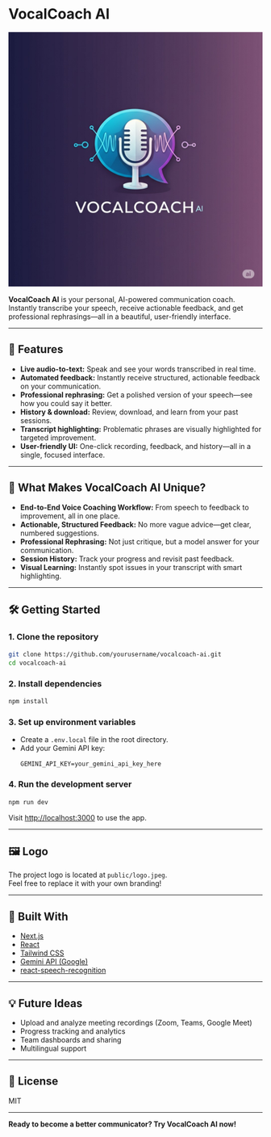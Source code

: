 # VocalCoach AI

![VocalCoach AI Logo](public/logo.jpeg)

**VocalCoach AI** is your personal, AI-powered communication coach. Instantly transcribe your speech, receive actionable feedback, and get professional rephrasings—all in a beautiful, user-friendly interface.

---

## 🚀 Features

- **Live audio-to-text:** Speak and see your words transcribed in real time.
- **Automated feedback:** Instantly receive structured, actionable feedback on your communication.
- **Professional rephrasing:** Get a polished version of your speech—see how you could say it better.
- **History & download:** Review, download, and learn from your past sessions.
- **Transcript highlighting:** Problematic phrases are visually highlighted for targeted improvement.
- **User-friendly UI:** One-click recording, feedback, and history—all in a single, focused interface.

---

## 🦄 What Makes VocalCoach AI Unique?

- **End-to-End Voice Coaching Workflow:** From speech to feedback to improvement, all in one place.
- **Actionable, Structured Feedback:** No more vague advice—get clear, numbered suggestions.
- **Professional Rephrasing:** Not just critique, but a model answer for your communication.
- **Session History:** Track your progress and revisit past feedback.
- **Visual Learning:** Instantly spot issues in your transcript with smart highlighting.

---

## 🛠️ Getting Started

### 1. **Clone the repository**
```bash
git clone https://github.com/yourusername/vocalcoach-ai.git
cd vocalcoach-ai
```

### 2. **Install dependencies**
```bash
npm install
```

### 3. **Set up environment variables**
- Create a `.env.local` file in the root directory.
- Add your Gemini API key:
  ```
  GEMINI_API_KEY=your_gemini_api_key_here
  ```

### 4. **Run the development server**
```bash
npm run dev
```
Visit [http://localhost:3000](http://localhost:3000) to use the app.

---

## 🖼️ Logo

The project logo is located at `public/logo.jpeg`.  
Feel free to replace it with your own branding!

---

## 🤖 Built With

- [Next.js](https://nextjs.org/)
- [React](https://react.dev/)
- [Tailwind CSS](https://tailwindcss.com/)
- [Gemini API (Google)](https://ai.google.dev/)
- [react-speech-recognition](https://www.npmjs.com/package/react-speech-recognition)

---

## 💡 Future Ideas

- Upload and analyze meeting recordings (Zoom, Teams, Google Meet)
- Progress tracking and analytics
- Team dashboards and sharing
- Multilingual support

---

## 📄 License

MIT

---

**Ready to become a better communicator? Try VocalCoach AI now!**
